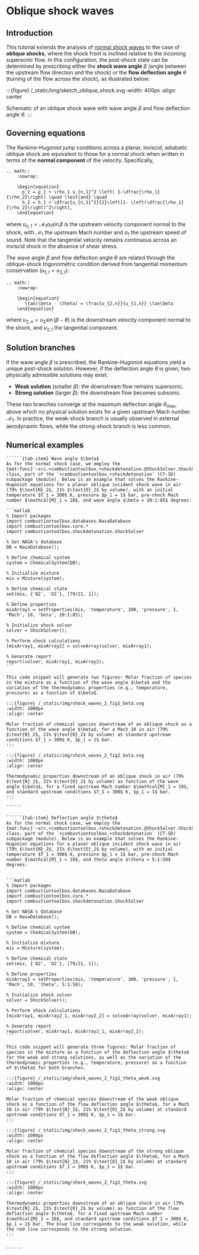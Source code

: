 # Oblique shock waves

## Introduction

This tutorial extends the analysis of [normal shock waves](./shock_waves_1.md) to the case of **oblique shocks**, where the shock front is inclined relative to the incoming supersonic flow. In this configuration, the post-shock state can be determined by prescribing either the **shock wave angle** $\beta$ (angle between the upstream flow direction and the shock) or the **flow deflection angle** $\theta$ (turning of the flow across the shock), as illustrated below:


:::{figure} /_static/img/sketch_oblique_shock.svg
:width: 400px
:align: center

Schematic of an oblique shock wave with wave angle $\beta$ and flow deflection angle $\theta$.
:::

## Governing equations

The Rankine–Hugoniot jump conditions across a planar, inviscid, adiabatic oblique shock are equivalent to those for a normal shock when written in terms of the **normal component** of the velocity. Specifically,
```{eval-rst}
.. math::
    :nowrap:

    \begin{equation}
      p_2 = p_1 + \rho_1 u_{n,1}^2 \left( 1-\dfrac{\rho_1}{\rho_2}\right) \quad \text{and} \quad 
      h_2 = h_1 + \dfrac{u_{n,1}^2}{2}\left[1- \left(\dfrac{\rho_1}{\rho_2}\right)^2\right],
    \end{equation}
```
where $u_{n,1} = \mathcal{M}_1 a_1 \sin\beta$ is the upstream velocity component normal to the shock, with $\mathcal{M}_1$ the upstream Mach number and $a_1$ the upstream speed of sound. Note that the tangential velocity remains continuous across an inviscid shock in the absence of shear stress.

The wave angle $\beta$ and flow deflection angle $\theta$ are related through the oblique-shock trigonometric condition derived from tangential momentum conservation ($u_{1,t} = u_{2,t}$):
```{eval-rst}
.. math::
    :nowrap:

    \begin{equation}
       \tan(\beta - \theta) = \frac{u_{2,n}}{u_{1,n}} \tan\beta
    \end{equation}
```
where $u_{2,n} = u_2 \sin(\beta - \theta)$ is the downstream velocity component normal to the shock, and $u_{2,t}$ the tangential component.

## Solution branches

If the wave angle $\beta$ is prescribed, the Rankine–Hugoniot equations yield a unique post-shock solution. However, if the deflection angle $\theta$ is given, two physically admissible solutions may exist:
* **Weak solution** (smaller $\beta$): the downstream flow remains supersonic.
* **Strong solution** (larger $\beta$): the downstream flow becomes subsonic.

These two branches converge at the maximum deflection angle $\theta_{\max}$, above which no physical solution exists for a given upstream Mach number $\mathcal{M}_1$. In practice, the weak-shock branch is usually observed in external aerodynamic flows, while the strong-shock branch is less common.

## Numerical examples
```````{tab-set}
``````{tab-item} Wave angle $\beta$
As for the normal shock case, we employ the {mat:func}`~src.+combustiontoolbox.+shockdetonation.@ShockSolver.ShockSolver`  class, part of the `+combustiontoolbox.+shockdetonation` (CT-SD) subpackage (module). Below is an example that solves the Rankine-Hugoniot equations for a planar oblique incident shock wave in air (79% $\text{N}_2$, 21% $\text{O}_2$ by volume), with an initial temperature $T_1 = 300$ K, pressure $p_1 = 1$ bar, pre-shock Mach number $\mathcal{M}_1 = 10$, and wave angle $\beta = 20:1:85$ degrees:

```matlab
% Import packages
import combustiontoolbox.databases.NasaDatabase
import combustiontoolbox.core.*
import combustiontoolbox.shockdetonation.ShockSolver

% Get NASA's database
DB = NasaDatabase();

% Define chemical system
system = ChemicalSystem(DB);

% Initialize mixture
mix = Mixture(system);

% Define chemical state
set(mix, {'N2', 'O2'}, [79/21, 1]);

% Define properties
mixArray1 = setProperties(mix, 'temperature', 300, 'pressure', 1, 'Mach', 10, 'beta', 20:1:85);

% Initialize shock solver
solver = ShockSolver();

% Perform shock calculations
[mixArray1, mixArray2] = solveArray(solver, mixArray1);

% Generate report
report(solver, mixArray1, mixArray2);
```

This code snippet will generate two figures: Molar fraction of species in the mixture as a function of the wave angle $\beta$ and the variation of the thermodynamic properties (e.g., temperature, pressure) as a function of $\beta$.

:::{figure} /_static/img/shock_waves_2_fig1_beta.svg
:width: 1000px
:align: center

Molar fraction of chemical species downstream of an oblique shock as a function of the wave angle $\beta$, for a Mach 10 in air (79% $\text{N}_2$, 21% $\text{O}_2$ by volume) at standard upstream conditions $T_1 = 300$ K, $p_1 = 1$ bar.
:::

:::{figure} /_static/img/shock_waves_2_fig2_beta.svg
:width: 1000px
:align: center

Thermodynamic properties downstream of an oblique shock in air (79% $\text{N}_2$, 21% $\text{O}_2$ by volume) as function of the wave angle $\beta$, for a fixed upstream Mach number $\mathcal{M}_1 = 10$, and standard upstream conditions $T_1 = 300$ K, $p_1 = 1$ bar.
:::

``````

``````{tab-item} Deflection angle $\theta$
As for the normal shock case, we employ the {mat:func}`~src.+combustiontoolbox.+shockdetonation.@ShockSolver.ShockSolver`  class, part of the `+combustiontoolbox.+shockdetonation` (CT-SD) subpackage (module). Below is an example that solves the Rankine-Hugoniot equations for a planar oblique incident shock wave in air (79% $\text{N}_2$, 21% $\text{O}_2$ by volume), with an initial temperature $T_1 = 300$ K, pressure $p_1 = 1$ bar, pre-shock Mach number $\mathcal{M}_1 = 10$, and theta angle $\theta = 5:1:50$ degrees:


```matlab
% Import packages
import combustiontoolbox.databases.NasaDatabase
import combustiontoolbox.core.*
import combustiontoolbox.shockdetonation.ShockSolver

% Get NASA's database
DB = NasaDatabase();

% Define chemical system
system = ChemicalSystem(DB);

% Initialize mixture
mix = Mixture(system);

% Define chemical state
set(mix, {'N2', 'O2'}, [79/21, 1]);

% Define properties
mixArray1 = setProperties(mix, 'temperature', 300, 'pressure', 1, 'Mach', 10, 'theta', 5:1:50);

% Initialize shock solver
solver = ShockSolver();

% Perform shock calculations
[mixArray1, mixArray2_1, mixArray2_2] = solveArray(solver, mixArray1);

% Generate report
report(solver, mixArray1, mixArray2_1, mixArray2_2);
```

This code snippet will generate three figures: Molar fraction of species in the mixture as a function of the deflection angle $\theta$ for the weak and strong solutions, as well as the variation of the thermodynamic properties (e.g., temperature, pressure) as a function of $\theta$ for both branches.

:::{figure} /_static/img/shock_waves_2_fig1_theta_weak.svg
:width: 1000px
:align: center

Molar fraction of chemical species downstream of the weak oblique shock as a function of the flow deflection angle $\theta$, for a Mach 10 in air (79% $\text{N}_2$, 21% $\text{O}_2$ by volume) at standard upstream conditions $T_1 = 300$ K, $p_1 = 1$ bar.
:::

:::{figure} /_static/img/shock_waves_2_fig1_theta_strong.svg
:width: 1000px
:align: center

Molar fraction of chemical species downstream of the strong oblique shock as a function of the flow deflection angle $\theta$, for a Mach 10 in air (79% $\text{N}_2$, 21% $\text{O}_2$ by volume) at standard upstream conditions $T_1 = 300$ K, $p_1 = 1$ bar.
:::

:::{figure} /_static/img/shock_waves_2_fig2_theta.svg
:width: 1000px
:align: center

Thermodynamic properties downstream of an oblique shock in air (79% $\text{N}_2$, 21% $\text{O}_2$ by volume) as function of the flow deflection angle $\theta$, for a fixed upstream Mach number $\mathcal{M}_1 = 10$, and standard upstream conditions $T_1 = 300$ K, $p_1 = 1$ bar. The blue line corresponds to the weak solution, while the red line corresponds to the strong solution.
:::


``````

```````